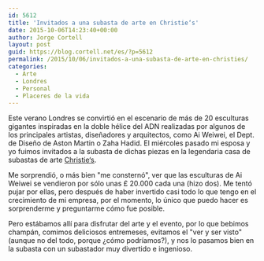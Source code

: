 ```yaml
---
id: 5612
title: 'Invitados a una subasta de arte en Christie‘s'
date: 2015-10-06T14:23:40+00:00
author: Jorge Cortell
layout: post
guid: https://blog.cortell.net/es/?p=5612
permalink: /2015/10/06/invitados-a-una-subasta-de-arte-en-christies/
categories:
  - Arte
  - Londres
  - Personal
  - Placeres de la vida
---
```

Este verano Londres se convirtió en el escenario de más de 20 esculturas gigantes inspiradas en la doble hélice del ADN realizadas por algunos de los principales artistas, diseñadores y arquitectos, como Ai Weiwei, el Dept. de Diseño de Aston Martin o Zaha Hadid. El miércoles pasado mi esposa y yo fuimos invitados a la subasta de dichas piezas en la legendaria casa de subastas de arte <a href="https://christies.com" target="_blank">Christie‘s</a>.

Me sorprendió, o más bien "me consternó", ver que las esculturas de Ai Weiwei se vendieron por sólo unas £ 20.000 cada una (hizo dos). Me tentó pujar por ellas, pero después de haber invertido casi todo lo que tengo en el crecimiento de mi empresa, por el momento, lo único que puedo hacer es sorprenderme y preguntarme cómo fue posible.

Pero estábamos allí para disfrutar del arte y el evento, por lo que bebimos champán, comimos deliciosos entremeses, evitamos el "ver y ser visto" (aunque no del todo, porque ¿cómo podríamos?), y nos lo pasamos bien en la subasta con un subastador muy divertido e ingenioso.